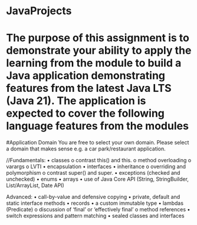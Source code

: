 # JavaProjects

# The purpose of this assignment is to demonstrate your ability to apply the learning from the module to build a Java application demonstrating features from the latest Java LTS (Java 21). The application is expected to cover the following language features from the modules

#Application Domain
You are free to select your own domain. Please select a domain that makes sense e.g. a car park/restaurant application.


//Fundamentals:
•	classes
o	contrast this() and this.
o	method overloading
o	varargs
o	LVTI
•	encapsulation
•	interfaces
•	inheritance
o	overriding and polymorphism
o	contrast super() and super.
•	exceptions (checked and unchecked)
•	enums
•	arrays
•	use of Java Core API (String, StringBuilder, List/ArrayList, Date API)

Advanced:
•	call-by-value and defensive copying
•	private, default and static interface methods
•	records
•	a custom immutable type
•	lambdas (Predicate)
o	discussion of ‘final’ or ‘effectively final’
o	method references
•	switch expressions and pattern matching
•	sealed classes and interfaces
